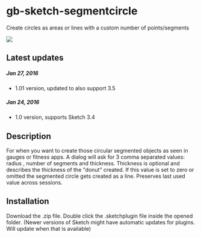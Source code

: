 # gb-sketch-segmentcircle
Create circles as areas or lines with a custom number of points/segments

![](https://raw.githubusercontent.com/design4use/gb-sketch-segmentcircle/master/img/screencapture.png)

## Latest updates
##### Jan 27, 2016
* 1.01 version, updated to also support 3.5
##### Jan 24, 2016
* 1.0 version, supports Sketch 3.4

## Description
For when you want to create those circular segmented objects as seen in gauges or fitness apps.
A dialog will ask for 3 comma separated values: radius , number of segments and thickness. Thickness is optional and describes the thickness of the "donut" created. If this value is set to zero or omitted the segmented circle gets created as a line. Preserves last used value across sessions.

## Installation
Download the .zip file. Double click the .sketchplugin file inside the opened folder.
(Newer versions of Sketch might have automatic updates for plugins. Will update when that is available)
